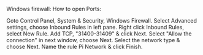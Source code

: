 Windows firewall: How to open Ports:

Goto Control Panel, System & Security, Windows Firewall.
Select Advanced settings, choose Inbound Rules in left pane.
Right click Inbound Rules, select New Rule.
Add TCP, "31400-31409" & click Next.
Select "Allow the connection" in next window, choose Next.
Select the network type & choose Next.
Name the rule Pi Network & click Finish.
